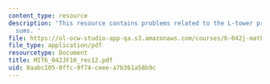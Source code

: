 ```yaml
---
content_type: resource
description: 'This resource contains problems related to the L-tower problem, double
  sums. '
file: https://ol-ocw-studio-app-qa.s3.amazonaws.com/courses/6-042j-mathematics-for-computer-science-fall-2010/8aabc1050ffc9f74ceeea7b361a58b9c_MIT6_042JF10_rec12.pdf
file_type: application/pdf
resourcetype: Document
title: MIT6_042JF10_rec12.pdf
uid: 8aabc105-0ffc-9f74-ceee-a7b361a58b9c
---
```

